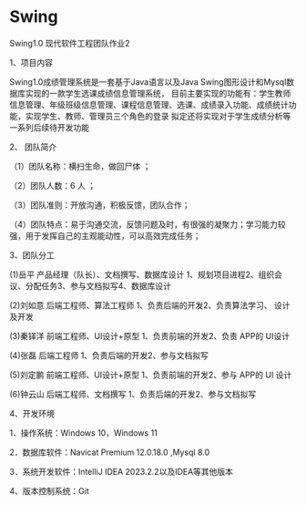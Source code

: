 # Swing
Swing1.0
现代软件工程团队作业2




1、项目内容

Swing1.0成绩管理系统是一套基于Java语言以及Java Swing图形设计和Mysql数据库实现的一款学生选课成绩信息管理系统，
目前主要实现的功能有：学生教师信息管理、年级班级信息管理、课程信息管理、选课、成绩录入功能、成绩统计功能，实现学生、教师、管理员三个角色的登录
拟定还将实现对于学生成绩分析等一系列后续待开发功能




2、
团队简介

（1）团队名称：横扫生命，做回尸体 ；

（2）团队人数：6 人 ；

（3）团队准则：开放沟通，积极反馈，团队合作；

（4）团队特点：易于沟通交流，反馈问题及时，有很强的凝聚力；学习能力较强，用于发挥自己的主观能动性，可以高效完成任务；



3、团队分工
 
(1)岳平	     产品经理（队长）、文档撰写、数据库设计	       1、规划项目进程2、组织会议、分配任务3、参与文档拟写4、数据库设计

(2)刘如意	   后端工程师、算法工程师	                       1、负责后端的开发2、负责算法学习、 设计及开发

(3)秦铎洋	   前端工程师、UI设计+原型	                     1、负责前端的开发2、负责 APP的 UI设计

(4)张磊	     后端工程师	                                 1、负责后端的开发2、参与文档拟写

(5)刘定鹏	   前端工程师、UI设计+原型	                     1、负责前端的开发2、参与 APP的 UI 设计

(6)钟云山	   后端工程师、文档撰写	                         1、负责后端的开发2、参与文档拟写



4、开发环境

1．操作系统：Windows 10，Windows 11

2．数据库软件：Navicat Premium 12.0.18.0 ,Mysql 8.0

3．系统开发软件：IntelliJ IDEA 2023.2.2以及IDEA等其他版本

4、版本控制系统：Git

